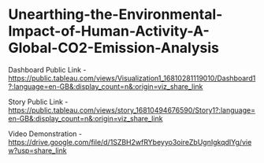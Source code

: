 # Unearthing-the-Environmental-Impact-of-Human-Activity-A-Global-CO2-Emission-Analysis
Dashboard Public Link -https://public.tableau.com/views/Visualization1_16810281119010/Dashboard1?:language=en-GB&:display_count=n&:origin=viz_share_link

Story Public Link -https://public.tableau.com/views/story_16810494676590/Story1?:language=en-GB&:display_count=n&:origin=viz_share_link

Video Demonstration -https://drive.google.com/file/d/1SZBH2wfRYbeyyo3oireZbUgnIgkqdIYg/view?usp=share_link

